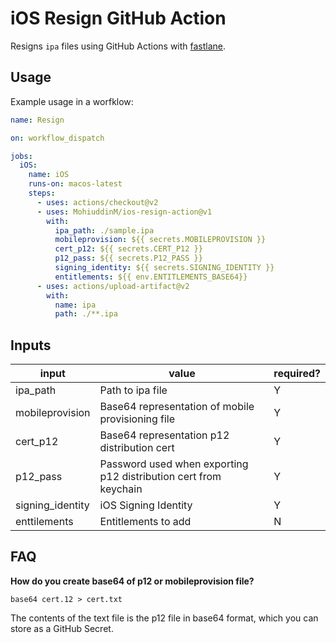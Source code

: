 # iOS Resign GitHub Action

Resigns `ipa` files using GitHub Actions with [fastlane](https://fastlane.tools/).

## Usage

Example usage in a worfklow:

```yaml
name: Resign

on: workflow_dispatch

jobs:
  iOS:
    name: iOS
    runs-on: macos-latest
    steps:
      - uses: actions/checkout@v2
      - uses: MohiuddinM/ios-resign-action@v1
        with:
          ipa_path: ./sample.ipa
          mobileprovision: ${{ secrets.MOBILEPROVISION }}
          cert_p12: ${{ secrets.CERT_P12 }}
          p12_pass: ${{ secrets.P12_PASS }}
          signing_identity: ${{ secrets.SIGNING_IDENTITY }}
          entitlements: ${{ env.ENTITLEMENTS_BASE64}}
      - uses: actions/upload-artifact@v2
        with:
          name: ipa
          path: ./**.ipa
```

## Inputs

| input            | value                                                            | required? |
| ---------------- | ---------------------------------------------------------------- | --------- |
| ipa_path         | Path to ipa file                                                 | Y         |
| mobileprovision  | Base64 representation of mobile provisioning file                | Y         |
| cert_p12         | Base64 representation p12 distribution cert                      | Y         |
| p12_pass         | Password used when exporting p12 distribution cert from keychain | Y         |
| signing_identity | iOS Signing Identity                                             | Y         |
| enttilements     | Entitlements to add                                              | N         |


## FAQ

**How do you create base64 of p12 or mobileprovision file?**

`base64 cert.12 > cert.txt`

The contents of the text file is the p12 file in base64 format, which you can store as a GitHub Secret.
